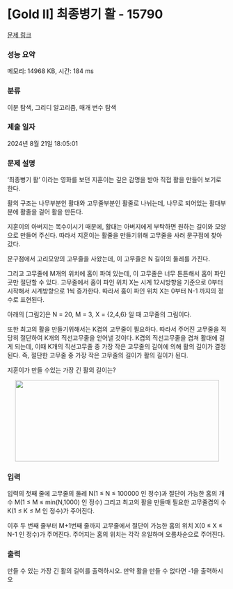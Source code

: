 # [Gold II] 최종병기 활 - 15790 

[문제 링크](https://www.acmicpc.net/problem/15790) 

### 성능 요약

메모리: 14968 KB, 시간: 184 ms

### 분류

이분 탐색, 그리디 알고리즘, 매개 변수 탐색

### 제출 일자

2024년 8월 21일 18:05:01

### 문제 설명

<p>‘최종병기 활’ 이라는 영화를 보던 지훈이는 깊은 감명을 받아 직접 활을 만들어 보기로 한다. </p>

<p>활의 구조는 나무부분인 활대와 고무줄부분인 활줄로 나뉘는데, 나무로 되어있는 활대부분에 활줄을 걸어 활을 만든다. </p>

<p>지훈이의 아버지는 목수이시기 때문에, 활대는 아버지에게 부탁하면 원하는 길이와 모양으로 만들어 주신다. 따라서 지훈이는 활줄을 만들기위해 고무줄을 사러 문구점에 찾아갔다.</p>

<p>문구점에서 고리모양의 고무줄을 사왔는데, 이 고무줄은 N 길이의 둘레를 가진다. </p>

<p>그리고 고무줄에 M개의 위치에 홈이 파여 있는데, 이 고무줄은 너무 튼튼해서 홈이 파인 곳만 절단할 수 있다. 고무줄에서 홈이 파인 위치 X는 시계 12시방향을 기준으로 0부터 시작해서 시계방향으로 1씩 증가한다. 따라서 홈이 파인 위치 X는 0부터 N-1 까지의 정수로 표현된다.</p>

<p>아래의 [그림2]은 N = 20, M = 3, X = {2,4,6} 일 때 고무줄의 그림이다.</p>

<p>또한 최고의 활을 만들기위해서는 K겹의 고무줄이 필요하다. 따라서 주어진 고무줄을 적당히 절단하여 K개의 직선고무줄을 얻어낼 것이다. K겹의 직선고무줄을 겹쳐 활대에 걸게 되는데, 이때 K개의 직선고무줄 중 가장 작은 고무줄의 길이에 의해 활의 길이가 결정된다. 즉, 절단한 고무줄 중 가장 작은 고무줄의 길이가 활의 길이가 된다.</p>

<p>지훈이가 만들 수있는 가장 긴 활의 길이는?</p>

<p style="text-align: center;"><img alt="" src="https://onlinejudgeimages.s3-ap-northeast-1.amazonaws.com/problem/15790/1.png" style="width: 469px; height: 187px;"></p>

### 입력 

 <p>입력의 첫째 줄에 고무줄의 둘레 N(1 ≤ N ≤ 100000 인 정수)과 절단이 가능한 홈의 개수 M(1 ≤ M ≤ min(N,1000) 인 정수) 그리고 최고의 활을 만들때 필요한 고무줄겹의 수 K(1 ≤ K ≤ M 인 정수)가 주어진다.</p>

<p>이후 두 번째 줄부터 M+1번째 줄까지 고무줄에서 절단이 가능한 홈의 위치 X(0 ≤ X ≤ N-1 인 정수)가 주어진다. 주어지는 홈의 위치는 각각 유일하며 오름차순으로 주어진다.</p>

### 출력 

 <p>만들 수 있는 가장 긴 활의 길이를 출력하시오. 만약 활을 만들 수 없다면 -1을 출력하시오</p>

